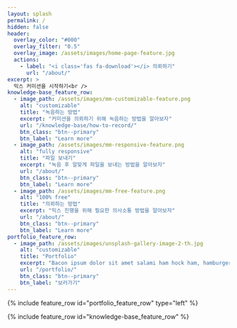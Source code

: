 ```yaml
---
layout: splash
permalink: /
hidden: false
header:
  overlay_color: "#000"
  overlay_filter: "0.5"
  overlay_image: /assets/images/home-page-feature.jpg
  actions:
    - label: "<i class='fas fa-download'></i> 의뢰하기"
      url: "/about/"
excerpt: >
  믹스 커미션을 시작하기<br />
knowledge-base_feature_row:
  - image_path: /assets/images/mm-customizable-feature.png
    alt: "customizable"
    title: "녹음하는 방법"
    excerpt: "커미션을 의뢰하기 위해 녹음하는 방법을 알아보자"
    url: "/knowledge-base/how-to-record/"
    btn_class: "btn--primary"
    btn_label: "Learn more"
  - image_path: /assets/images/mm-responsive-feature.png
    alt: "fully responsive"
    title: "파일 보내기"
    excerpt: "녹음 후 알맞게 파일을 보내는 방법을 알아보자"
    url: "/about/"
    btn_class: "btn--primary"
    btn_label: "Learn more"
  - image_path: /assets/images/mm-free-feature.png
    alt: "100% free"
    title: "의뢰하는 방법"
    excerpt: "믹스 진행을 위해 필요한 의사소통 방법을 알아보자"
    url: "/about/"
    btn_class: "btn--primary"
    btn_label: "Learn more" 
portfolio_feature_row:
  - image_path: /assets/images/unsplash-gallery-image-2-th.jpg
    alt: "customizable"
    title: "Portfolio"
    excerpt: "Bacon ipsum dolor sit amet salami ham hock ham, hamburger corned beef short ribs kielbasa biltong t-bone drumstick tri-tip tail sirloin pork chop."
    url: "/portfolio/"
    btn_class: "btn--primary"
    btn_label: "보러가기"
---
```


{% include feature_row id="portfolio_feature_row" type="left" %}

{% include feature_row id="knowledge-base_feature_row" %}
